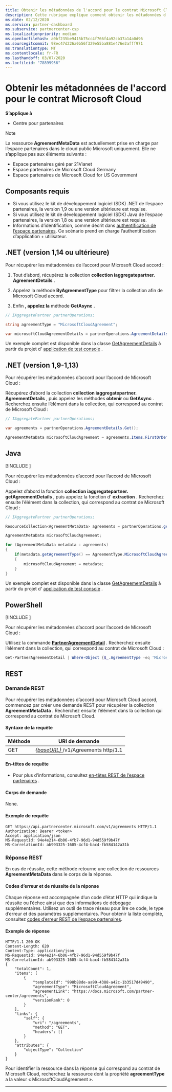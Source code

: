 ```yaml
---
title: Obtenir les métadonnées de l'accord pour le contrat Microsoft Cloud
description: Cette rubrique explique comment obtenir les métadonnées d’un accord pour Microsoft Cloud accord.
ms.date: 02/12/2020
ms.service: partner-dashboard
ms.subservice: partnercenter-csp
ms.localizationpriority: medium
ms.openlocfilehash: a0bf235be9415b75cc4f766f4a92cb37a14a0d96
ms.sourcegitcommit: 98ec47d226a0b56f329e55ba881e476e2afff971
ms.translationtype: MT
ms.contentlocale: fr-FR
ms.lasthandoff: 03/07/2020
ms.locfileid: "78899956"
---
```

# <a name="get-agreement-metadata-for-microsoft-cloud-agreement"></a>Obtenir les métadonnées de l'accord pour le contrat Microsoft Cloud

**S’applique à**

- Centre pour partenaires

> [!NOTE]  
> La ressource **AgreementMetaData** est actuellement prise en charge par l’espace partenaires dans le cloud public Microsoft uniquement. Elle ne s’applique pas aux éléments suivants :
> - Espace partenaires géré par 21Vianet
> - Espace partenaires de Microsoft Cloud Germany
> - Espace partenaires de Microsoft Cloud for US Government

## <a name="prerequisites"></a>Composants requis

- Si vous utilisez le kit de développement logiciel (SDK) .NET de l’espace partenaires, la version 1,9 ou une version ultérieure est requise.
- Si vous utilisez le kit de développement logiciel (SDK) Java de l’espace partenaires, la version 1,8 ou une version ultérieure est requise.
- Informations d’identification, comme décrit dans [authentification de l’espace partenaires](./partner-center-authentication.md). Ce scénario prend en charge l’authentification d’application + utilisateur.

## <a name="net-version-114-or-newer"></a>.NET (version 1,14 ou ultérieure)

Pour récupérer les métadonnées de l’accord pour Microsoft Cloud accord :

1. Tout d’abord, récupérez la collection **collection iaggregatepartner. AgreementDetails** .

2. Appelez la méthode **ByAgreementType** pour filtrer la collection afin de Microsoft Cloud accord.

3. Enfin **, appelez la** méthode **GetAsync** .

```csharp
// IAggregatePartner partnerOperations;

string agreementType = "MicrosoftCloudAgreement";

var microsoftCloudAgreementDetails = partnerOperations.AgreementDetails.ByAgreementType(agreementType).Get().Items.Single();
```

Un exemple complet est disponible dans la classe [GetAgreementDetails](https://github.com/PartnerCenterSamples/Partner-Center-SDK-Samples/blob/master/Source/Partner%20Center%20SDK%20Samples/Agreements/GetAgreementDetails.cs) à partir du projet d' [application de test console](https://github.com/PartnerCenterSamples/Partner-Center-SDK-Samples) .

## <a name="net-version-19---113"></a>.NET (version 1,9-1,13)

Pour récupérer les métadonnées d’accord pour l’accord de Microsoft Cloud :

Récupérez d’abord la collection **collection iaggregatepartner. AgreementDetails** , puis appelez les méthodes **obtenir** ou **GetAsync** . Recherchez ensuite l’élément dans la collection, qui correspond au contrat de Microsoft Cloud :

```csharp
// IAggregatePartner partnerOperations;

var agreements = partnerOperations.AgreementDetails.Get();

AgreementMetaData microsoftCloudAgreement = agreements.Items.FirstOrDefault (agr => agr.AgreementType == AgreementType.MicrosoftCloudAgreement);
```

## <a name="java"></a>Java

[!INCLUDE [<Partner Center Java SDK support details>](<../includes/java-sdk-support.md>)]

Pour récupérer les métadonnées d’accord pour l’accord de Microsoft Cloud :

Appelez d’abord la fonction **collection iaggregatepartner. getAgreementDetails** , puis appelez la fonction d' **extraction** . Recherchez ensuite l’élément dans la collection, qui correspond au contrat de Microsoft Cloud :

```java
// IAggregatePartner partnerOperations;

ResourceCollection<AgreementMetaData> agreements = partnerOperations.getAgreements().get();

AgreementMetaData microsoftCloudAgreement;

for (AgreementMetaData metadata : agreements)
{
    if(metadata.getAgreementType() == AgreementType.MicrosoftCloudAgreement)
    {
        microsoftCloudAgreement = metadata;
    }
}
```

Un exemple complet est disponible dans la classe [GetAgreementDetails](https://github.com/Microsoft/Partner-Center-Java-Samples/blob/master/src/main/java/com/microsoft/store/partnercenter/samples/agreements/GetAgreementDetails.java) à partir du projet d' [application de test console](https://github.com/Microsoft/Partner-Center-Java-Samples) .

## <a name="powershell"></a>PowerShell

[!INCLUDE [<Partner Center PowerShell module support details>](<../includes/powershell-module-support.md>)]

Pour récupérer les métadonnées d’accord pour l’accord de Microsoft Cloud :

Utilisez la commande [**PartnerAgreementDetail**](https://docs.microsoft.com/powershell/module/partnercenter/partner-center/get-partneragreementdetail) . Recherchez ensuite l’élément dans la collection, qui correspond au contrat de Microsoft Cloud :

```powershell
Get-PartnerAgreementDetail | Where-Object {$_.AgreementType -eq 'MicrosoftCloudAgreement'} | Select-Object -First 1
```

## <a name="rest"></a>REST

### <a name="rest-request"></a>Demande REST

Pour récupérer les métadonnées d’accord pour Microsoft Cloud accord, commencez par créer une demande REST pour récupérer la collection **AgreementMetaData** . Recherchez ensuite l’élément dans la collection qui correspond au contrat de Microsoft Cloud.

#### <a name="request-syntax"></a>Syntaxe de la requête

| Méthode | URI de demande                                                         |
|--------|---------------------------------------------------------------------|
| GET    | [ *\{baseURL\}* ](partner-center-rest-urls.md)/v1/Agreements http/1.1 |

#### <a name="request-headers"></a>En-têtes de requête

- Pour plus d’informations, consultez [en-têtes REST de l’espace partenaires](headers.md) .

#### <a name="request-body"></a>Corps de demande

None.

#### <a name="request-example"></a>Exemple de requête

```http
GET https://api.partnercenter.microsoft.com/v1/agreements HTTP/1.1
Authorization: Bearer <token>
Accept: application/json
MS-RequestId: 94e4e214-6b06-4fb7-96d1-94d559f9b47f
MS-CorrelationId: ab993325-1605-4cf4-bac4-fb584142a31b
```

### <a name="rest-response"></a>Réponse REST

En cas de réussite, cette méthode retourne une collection de ressources **AgreementMetaData** dans le corps de la réponse.

#### <a name="response-success-and-error-codes"></a>Codes d’erreur et de réussite de la réponse

Chaque réponse est accompagnée d’un code d’état HTTP qui indique la réussite ou l’échec ainsi que des informations de débogage supplémentaires. Utilisez un outil de trace réseau pour lire ce code, le type d’erreur et des paramètres supplémentaires. Pour obtenir la liste complète, consultez [codes d’erreur REST de l’espace partenaires](error-codes.md).

#### <a name="response-example"></a>Exemple de réponse

```http
HTTP/1.1 200 OK
Content-Length: 620
Content-Type: application/json
MS-RequestId: 94e4e214-6b06-4fb7-96d1-94d559f9b47f
MS-CorrelationId: ab993325-1605-4cf4-bac4-fb584142a31b
{
    "totalCount": 1,
    "items": [
        {
            "templateId": "998b88de-aa99-4388-a42c-1b3517d49490",
            "agreementType": "MicrosoftCloudAgreement",
            "agreementLink": "https://docs.microsoft.com/partner-center/agreements",
            "versionRank": 0
        }
    ],
    "links": {
        "self": {
            "uri": "/agreements",
            "method": "GET",
            "headers": []
        }
    },
    "attributes": {
        "objectType": "Collection"
    }
}
```

Pour identifier la ressource dans la réponse qui correspond au contrat de Microsoft Cloud, recherchez la ressource dont la propriété **agreementType** a la valeur « MicrosoftCloudAgreement ».

---

